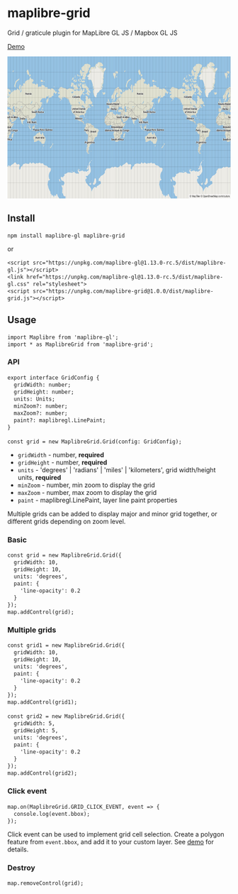 # maplibre-grid

Grid / graticule plugin for MapLibre GL JS / Mapbox GL JS

[Demo](https://labs.maptiler.com/maplibre-grid/)

<img src="docs/screenshot@2x.jpg" alt="Screenshot" width="640" height="320">

## Install

```
npm install maplibre-gl maplibre-grid
```

or

```
<script src="https://unpkg.com/maplibre-gl@1.13.0-rc.5/dist/maplibre-gl.js"></script>
<link href="https://unpkg.com/maplibre-gl@1.13.0-rc.5/dist/maplibre-gl.css" rel="stylesheet">
<script src="https://unpkg.com/maplibre-grid@1.0.0/dist/maplibre-grid.js"></script>
```

## Usage

```
import Maplibre from 'maplibre-gl';
import * as MaplibreGrid from 'maplibre-grid';
```

### API

```
export interface GridConfig {
  gridWidth: number;
  gridHeight: number;
  units: Units;
  minZoom?: number;
  maxZoom?: number;
  paint?: maplibregl.LinePaint;
}

const grid = new MaplibreGrid.Grid(config: GridConfig);
```

- `gridWidth` - number, **required**
- `gridHeight` - number, **required**
- `units` - 'degrees' | 'radians' | 'miles' | 'kilometers', grid width/height units, **required**
- `minZoom` - number, min zoom to display the grid
- `maxZoom` - number, max zoom to display the grid
- `paint` - maplibregl.LinePaint, layer line paint properties

Multiple grids can be added to display major and minor grid together, or different grids depending on zoom level.

### Basic

```
const grid = new MaplibreGrid.Grid({
  gridWidth: 10,
  gridHeight: 10,
  units: 'degrees',
  paint: {
    'line-opacity': 0.2
  }
});
map.addControl(grid);
```

### Multiple grids

```
const grid1 = new MaplibreGrid.Grid({
  gridWidth: 10,
  gridHeight: 10,
  units: 'degrees',
  paint: {
    'line-opacity': 0.2
  }
});
map.addControl(grid1);

const grid2 = new MaplibreGrid.Grid({
  gridWidth: 5,
  gridHeight: 5,
  units: 'degrees',
  paint: {
    'line-opacity': 0.2
  }
});
map.addControl(grid2);
```
### Click event

```
map.on(MaplibreGrid.GRID_CLICK_EVENT, event => {
  console.log(event.bbox);
});
```

Click event can be used to implement grid cell selection. Create a polygon feature from `event.bbox`, and add it to your custom layer. See [demo](https://labs.maptiler.com/maplibre-grid/) for details.

### Destroy

```
map.removeControl(grid);
```

